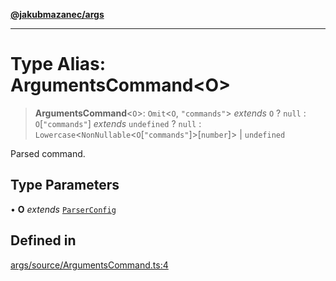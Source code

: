 [**@jakubmazanec/args**](../README.md)

---

# Type Alias: ArgumentsCommand\<O\>

> **ArgumentsCommand**\<`O`\>: `Omit`\<`O`, `"commands"`\> _extends_ `O` ? `null` :
> `O`\[`"commands"`\] _extends_ `undefined` ? `null` :
> `Lowercase`\<`NonNullable`\<`O`\[`"commands"`\]\>\[`number`\]\> \| `undefined`

Parsed command.

## Type Parameters

• **O** _extends_ [`ParserConfig`](ParserConfig.md)

## Defined in

[args/source/ArgumentsCommand.ts:4](https://github.com/jakubmazanec/tools/blob/a9765e3de8390a6e57bec51efaeb411fbd7881ab/packages/args/source/ArgumentsCommand.ts#L4)
